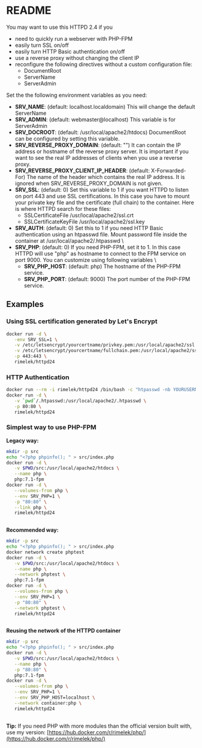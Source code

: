 # README

You may want to use this HTTPD 2.4 if you 
 
- need to quickly run a webserver with PHP-FPM
- easily turn SSL on/off
- easily turn HTTP Basic authentication on/off
- use a reverse proxy without changing the client IP
- reconfigure the following directives without a custom configuration file:
  - DocumentRoot
  - ServerName
  - ServerAdmin
  
Set the the following environment variables as you need:

- **SRV_NAME**: (default: localhost.localdomain) This will change the default ServerName
- **SRV_ADMIN**: (default: webmaster@localhost) This variable is for ServerAdmin
- **SRV_DOCROOT**: (default: /usr/local/apache2/htdocs) DocumentRoot can be configured by setting this variable.
- **SRV_REVERSE_PROXY_DOMAIN**: (default: "") It can contain the IP address or hostname of the reverse proxy server. It is important if you want to see the real IP addresses of clients when you use a reverse proxy.
- **SRV_REVERSE_PROXY_CLIENT_IP_HEADER**: (default: X-Forwarded-For) The name of the header which contains the real IP address. It is ignored when SRV_REVERSE_PROXY_DOMAIN is not given.
- **SRV_SSL**: (default: 0) Set this variable to 1 if you want HTTPD to listen on port 443 and use SSL certifications. In this case you have to mount your private key file and the certificate (full chain) to the container. Here is where HTTPD search for these files:
  - SSLCertificateFile /usr/local/apache2/ssl.crt
  - SSLCertificateKeyFile /usr/local/apache2/ssl.key
- **SRV_AUTH**: (default: 0) Set this to 1 if you need HTTP Basic authentication using an htpasswd file. Mount password file inside the container at /usr/local/apache2/.htpasswd \
- **SRV_PHP**: (default: 0) If you need PHP-FPM, set it to 1. In this case HTTPD will use "php" as hostname to connect to the FPM service on port 9000. You can customize using following variables \
  - **SRV_PHP_HOST**: (default: php) The hostname of the PHP-FPM service.
  - **SRV_PHP_PORT**: (default: 9000) The port number of the PHP-FPM service.
  
## Examples

### Using SSL certification generated by Let's Encrypt

```bash
docker run -d \
   -env SRV_SSL=1 \
   -v /etc/letsencrypt/yourcertname/privkey.pem:/usr/local/apache2/ssl.key \
   -v /etc/letsencrypt/yourcertname/fullchain.pem:/usr/local/apache2/ssl.crt \
   -p 443:443 \
   rimelek/httpd24
```

### HTTP Authentication

```bash
docker run --rm -i rimelek/httpd24 /bin/bash -c "htpasswd -nb YOURUSERNAME YOURPASSORD" >> .htpasswd
docker run -d \
   -v `pwd`/.htpasswd:/usr/local/apache2/.htpasswd \
   -p 80:80 \
   rimelek/httpd24
```

### Simplest way to use PHP-FPM

**Legacy way:**

```bash
mkdir -p src
echo "<?php phpinfo(); " > src/index.php
docker run -d \
   -v $PWD/src:/usr/local/apache2/htdocs \
   --name php \
   php:7.1-fpm
docker run -d \
   --volumes-from php \
   --env SRV_PHP=1 \
   -p "80:80" \
   --link php \
   rimelek/httpd24
   
```

**Recommended way:**

```bash
mkdir -p src
echo "<?php phpinfo(); " > src/index.php
docker network create phptest
docker run -d \
   -v $PWD/src:/usr/local/apache2/htdocs \
   --name php \
   --network phptest \
   php:7.1-fpm
docker run -d \
   --volumes-from php \
   --env SRV_PHP=1 \
   -p "80:80" \
   --network phptest \
   rimelek/httpd24
   
```

**Reusing the network of the HTTPD container**

```bash
mkdir -p src
echo "<?php phpinfo(); " > src/index.php
docker run -d \
   -v $PWD/src:/usr/local/apache2/htdocs \
   --name php \
   -p "80:80" \
   php:7.1-fpm
docker run -d \
   --volumes-from php \
   --env SRV_PHP=1 \
   --env SRV_PHP_HOST=localhost \
   --network container:php \
   rimelek/httpd24
   
```

**Tip:** If you need PHP with more modules than the official version built with, use my version: [https://hub.docker.com/r/rimelek/php/](https://hub.docker.com/r/rimelek/php/)